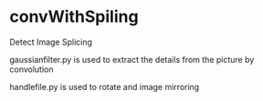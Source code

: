 # convWithSpiling
Detect Image Splicing

gaussianfilter.py is used to extract the details from the picture by convolution

handlefile.py is used to rotate and image mirroring


